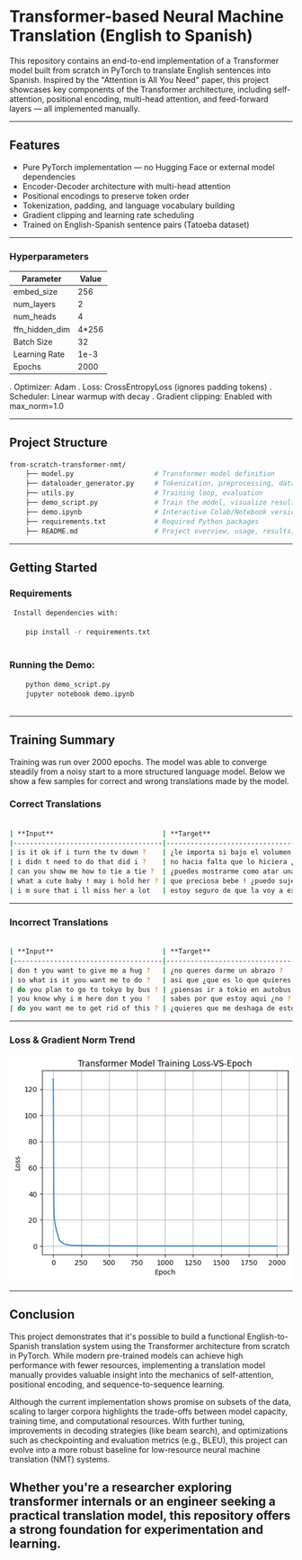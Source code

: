 # Transformer-based Neural Machine Translation (English to Spanish)

This repository contains an end-to-end implementation of a Transformer model built from scratch in PyTorch to
translate English sentences into Spanish. Inspired by the "Attention is All You Need" paper, this project showcases
key components of the Transformer architecture, including self-attention, positional encoding, multi-head attention,
and feed-forward layers — all implemented manually.

---

## Features

- Pure PyTorch implementation — no Hugging Face or external model dependencies
- Encoder-Decoder architecture with multi-head attention
- Positional encodings to preserve token order
- Tokenization, padding, and language vocabulary building
- Gradient clipping and learning rate scheduling
- Trained on English-Spanish sentence pairs (Tatoeba dataset)

---

### Hyperparameters

| Parameter         | Value     |
|-------------------|-----------|
| embed_size        | 256       |
| num_layers        | 2         |
| num_heads         | 4         |
| ffn_hidden_dim    | 4*256     |
| Batch Size        | 32        |
| Learning Rate     | 1e-3      |
| Epochs            | 2000      |

. Optimizer: Adam
. Loss: CrossEntropyLoss (ignores padding tokens)
. Scheduler: Linear warmup with decay
. Gradient clipping: Enabled with max_norm=1.0

---


##  Project Structure

```bash
from-scratch-transformer-nmt/
    ├── model.py                    # Transformer model definition
    ├── dataloader_generator.py     # Tokenization, preprocessing, dataset & dataloader
    ├── utils.py                    # Training loop, evaluation
    ├── demo_script.py              # Train the model, visualize results, sample predictions (script format)
    ├── demo.ipynb                  # Interactive Colab/Notebook version of the demo
    ├── requirements.txt            # Required Python packages
    ├── README.md                   # Project overview, usage, results, etc.

```
---


## Getting Started

### Requirements

```bash
 Install dependencies with:

    pip install -r requirements.txt
    
```
 ### Running the Demo:
 ```bash
     python demo_script.py
     jupyter notebook demo.ipynb
     
```
---

## Training Summary

Training was run over 2000 epochs. The model was able to converge steadily from a noisy start to a more
structured language model. Below we show a few samples for correct and wrong translations made by the model. 

### Correct Translations

```bash

| **Input**                           | **Target**                                    | **Predicted**                                  |
|-------------------------------------|-----------------------------------------------|------------------------------------------------|
| is it ok if i turn the tv down ?    | ¿le importa si bajo el volumen del televisor ?| ¿le importa si bajo el volumen del televisor ? |
| i didn t need to do that did i ?    | no hacia falta que lo hiciera ¿verdad ?       | no hacia falta que lo hiciera ¿verdad ?        |
| can you show me how to tie a tie ?  | ¿puedes mostrarme como atar una corbata ?     | ¿puedes mostrarme como atar una corbata ?      |
| what a cute baby ! may i hold her ? | que preciosa bebe ! ¿puedo sujetarla ?        | que preciosa bebe ! ¿puedo sujetarla ?         |
| i m sure that i ll miss her a lot   | estoy seguro de que la voy a extranar mucho   | estoy seguro de que la voy a extranar mucho    |

```
---
### Incorrect Translations

```bash

| **Input**                           | **Target**                               | **Predicted**                           |
|-------------------------------------|------------------------------------------|-----------------------------------------|
| don t you want to give me a hug ?   | ¿no queres darme un abrazo ?             | ¿por que no queres usar una corbata ?   |
| so what is it you want me to do ?   | asi que ¿que es lo que quieres que haga ?| ¿que quieres que ¿que es lo que ¿que es |
| do you plan to go to tokyo by bus ? | ¿piensas ir a tokio en autobus ?         | ¿piensas ir a la radio ?                |
| you know why i m here don t you ?   | sabes por que estoy aqui ¿no ?           | sabes por que no veo la television      |
| do you want me to get rid of this ? | ¿quieres que me deshaga de esto ?        | ¿quieres que consigas ir a la cama ?    |


```
---
###  Loss & Gradient Norm Trend

![Training Curve](train.png)

---

## Conclusion

This project demonstrates that it's possible to build a functional English-to-Spanish translation system using the
Transformer architecture from scratch in PyTorch. While modern pre-trained models can achieve high performance with
fewer resources, implementing a translation model manually provides valuable insight into the mechanics of self-attention,
positional encoding, and sequence-to-sequence learning.


Although the current implementation shows promise on subsets of the data, scaling to larger corpora highlights the trade-offs
between model capacity, training time, and computational resources. With further tuning, improvements in decoding strategies
(like beam search), and optimizations such as checkpointing and evaluation metrics (e.g., BLEU), this project can evolve into
a more robust baseline for low-resource neural machine translation (NMT) systems.

Whether you're a researcher exploring transformer internals or an engineer seeking a practical translation model, this
repository offers a strong foundation for experimentation and learning.
---
